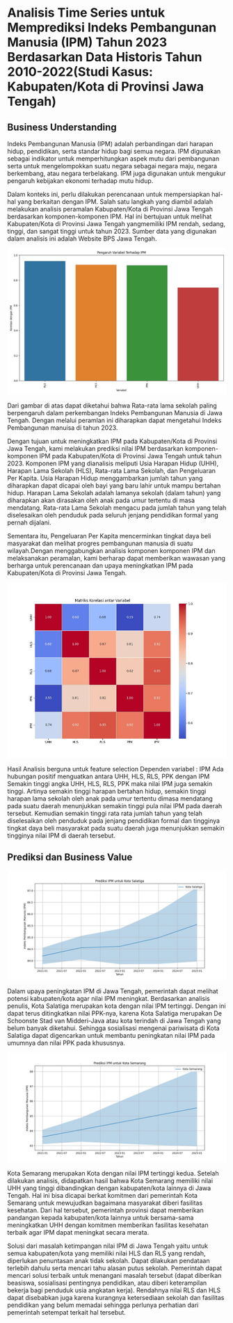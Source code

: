 # Analisis Time Series untuk Memprediksi Indeks Pembangunan Manusia (IPM) Tahun 2023 Berdasarkan Data Historis Tahun 2010-2022(Studi Kasus: Kabupaten/Kota di Provinsi Jawa Tengah)

## Business Understanding
Indeks Pembangunan Manusia (IPM) adalah perbandingan dari harapan hidup, pendidikan, serta standar hidup bagi semua negara. IPM digunakan sebagai indikator untuk memperhitungkan aspek mutu dari pembangunan serta untuk mengelompokkan suatu negara sebagai negara maju, negara berkembang, atau negara terbelakang. IPM juga
digunakan untuk mengukur pengaruh kebijakan ekonomi terhadap mutu hidup. 

Dalam konteks ini, perlu dilakukan perencanaan untuk mempersiapkan hal-hal yang berkaitan dengan IPM. Salah satu langkah yang diambil adalah melakukan analisis peramalan Kabupaten/Kota di Provinsi Jawa Tengah berdasarkan komponen-komponen IPM. Hal ini bertujuan untuk melihat Kabupaten/Kota di Provinsi Jawa Tengah yangmemiliki IPM rendah, sedang, tinggi, dan sangat tinggi untuk tahun 2023. Sumber data yang digunakan dalam analisis ini adalah Website BPS Jawa Tengah.

![pengaruh](IMG/Pengaruh.jpeg)

Dari gambar di atas dapat diketahui bahwa Rata-rata lama sekolah paling berpengaruh dalam perkembangan Indeks Pembangunan Manusia di Jawa Tengah. Dengan melalui peramlan ini diharapkan dapat mengetahui Indeks Pembangunan manuisa di tahun 2023.

Dengan tujuan untuk meningkatkan IPM pada Kabupaten/Kota di Provinsi Jawa Tengah, kami melakukan prediksi nilai IPM berdasarkan komponen-komponen IPM pada Kabupaten/Kota di Provinsi Jawa Tengah untuk tahun 2023. Komponen IPM yang dianalisis meliputi Usia Harapan Hidup (UHH), Harapan Lama Sekolah (HLS), Rata-rata Lama Sekolah, dan Pengeluaran Per Kapita. Usia Harapan Hidup menggambarkan jumlah tahun yang diharapkan dapat dicapai oleh bayi yang baru lahir untuk mampu bertahan hidup. Harapan Lama Sekolah adalah lamanya sekolah (dalam tahun) yang diharapkan akan dirasakan oleh anak pada umur tertentu di masa mendatang. Rata-rata Lama Sekolah mengacu pada jumlah tahun yang telah
diselesaikan oleh penduduk pada seluruh jenjang pendidikan formal yang pernah dijalani.

Sementara itu, Pengeluaran Per Kapita mencerminkan tingkat daya beli masyarakat dan melihat progres pembangunan manusia di suatu wilayah.Dengan menggabungkan analisis komponen komponen IPM dan melaksanakan peramalan, kami berharap dapat memberikan wawasan yang berharga untuk perencanaan dan upaya meningkatkan IPM pada Kabupaten/Kota di Provinsi Jawa Tengah.

![korelasi](IMG/Metriks_Korelasi.jpeg)

Hasil Analisis berguna untuk feature selection Dependen variabel : IPM Ada hubungan positif menguatkan antara UHH, HLS, RLS, PPK dengan IPM Semakin tinggi angka UHH, HLS, RLS, PPK maka nilai IPM juga semakin tinggi. Artinya semakin tinggi harapan bertahan hidup, semakin tinggi harapan lama sekolah oleh anak pada umur tertentu dimasa mendatang pada suatu daerah menunjukkan semakin tinggi pula nilai IPM pada daerah tersebut. Kemudian semakin tinggi rata rata jumlah tahun yang telah diselesaikan oleh penduduk pada jenjang pendidikan formal dan tingginya tingkat daya beli masyarakat pada suatu daerah juga menunjukkan semakin tingginya nilai IPM di daerah tersebut.

## Prediksi dan Business Value

![prediksi](IMG/prediksi_IPM_Kota_Salatiga.jpeg)

Dalam upaya peningkatan IPM di Jawa Tengah, pemerintah dapat melihat potensi kabupaten/kota agar nilai IPM meningkat. Berdasarkan analisis penulis, Kota Salatiga  merupakan kota dengan nilai IPM tertinggi. Dengan ini dapat terus ditingkatkan nilai PPK-nya, karena Kota Salatiga merupakan De Schoonste Stad van Midderi-Java atau kota terindah di Jawa Tengah yang belum banyak diketahui. Sehingga sosialisasi mengenai pariwisata di Kota Salatiga dapat digencarkan untuk membantu peningkatan nilai IPM pada umumnya dan nilai PPK pada khususnya. 

![prediksi](IMG/prediksi_IPM_Kota_Semarang.jpeg)

Kota Semarang merupakan Kota dengan nilai IPM tertinggi kedua. Setelah dilakukan analisis, didapatkan hasil bahwa Kota Semarang memiliki nilai UHH yang tinggi dibandingkan dengan kabupaten/kota lainnya di Jawa Tengah. Hal ini bisa dicapai berkat komitmen dari pemerintah Kota Semarang untuk mewujudkan bagaimana masyarakat diberi fasilitas kesehatan. Dari hal tersebut, pemerintah provinsi dapat memberikan pandangan kepada kabupaten/kota lainnya untuk bersama-sama meningkatkan UHH dengan komitmen memberikan fasilitas kesehatan terbaik agar IPM dapat meningkat secara merata.

Solusi dari masalah ketimpangan nilai IPM di Jawa Tengah yaitu untuk semua kabupaten/kota yang memiliki nilai HLS dan RLS yang rendah, diperlukan penuntasan anak tidak sekolah. Dapat dilakukan pendataan terlebih dahulu serta mencari tahu alasan putus sekolah. Pemerintah dapat mencari solusi terbaik untuk menangani masalah tersebut (dapat diberikan beasiswa, sosialisasi pentingnya pendidikan, atau diberi keterampilan bekerja bagi penduduk usia angkatan kerja). Rendahnya nilai RLS dan HLS dapat disebabkan juga karena kurangnya ketersediaan sekolah dan fasilitas pendidikan yang belum memadai sehingga perlunya perhatian dari pemerintah setempat terkait hal tersebut.
